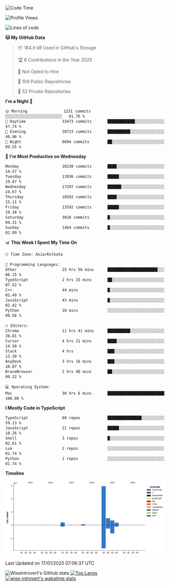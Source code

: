 <!--START_SECTION:waka-->
![Code Time](http://img.shields.io/badge/Code%20Time-2%2C129%20hrs%2042%20mins-blue)

![Profile Views](http://img.shields.io/badge/Profile%20Views-0-blue)

![Lines of code](https://img.shields.io/badge/From%20Hello%20World%20I%27ve%20Written-42.6%20million%20lines%20of%20code-blue)

**🐱 My GitHub Data** 

> 📦 184.9 kB Used in GitHub's Storage 
 > 
> 🏆 6 Contributions in the Year 2025
 > 
> 🚫 Not Opted to Hire
 > 
> 📜 109 Public Repositories 
 > 
> 🔑 52 Private Repositories 
 > 
**I'm a Night 🦉** 

```text
🌞 Morning                1231 commits        ░░░░░░░░░░░░░░░░░░░░░░░░░   01.76 % 
🌆 Daytime                33473 commits       ████████████░░░░░░░░░░░░░   47.74 % 
🌃 Evening                28723 commits       ██████████░░░░░░░░░░░░░░░   40.96 % 
🌙 Night                  6694 commits        ██░░░░░░░░░░░░░░░░░░░░░░░   09.55 % 
```
📅 **I'm Most Productive on Wednesday** 

```text
Monday                   10220 commits       ████░░░░░░░░░░░░░░░░░░░░░   14.57 % 
Tuesday                  13936 commits       █████░░░░░░░░░░░░░░░░░░░░   19.87 % 
Wednesday                17297 commits       ██████░░░░░░░░░░░░░░░░░░░   24.67 % 
Thursday                 10592 commits       ████░░░░░░░░░░░░░░░░░░░░░   15.11 % 
Friday                   13592 commits       █████░░░░░░░░░░░░░░░░░░░░   19.38 % 
Saturday                 3020 commits        █░░░░░░░░░░░░░░░░░░░░░░░░   04.31 % 
Sunday                   1464 commits        █░░░░░░░░░░░░░░░░░░░░░░░░   02.09 % 
```


📊 **This Week I Spent My Time On** 

```text
🕑︎ Time Zone: Asia/Kolkata

💬 Programming Languages: 
Other                    25 hrs 56 mins      ██████████████████████░░░   86.15 % 
TypeScript               2 hrs 15 mins       ██░░░░░░░░░░░░░░░░░░░░░░░   07.52 % 
C++                      44 mins             █░░░░░░░░░░░░░░░░░░░░░░░░   02.49 % 
JavaScript               43 mins             █░░░░░░░░░░░░░░░░░░░░░░░░   02.42 % 
Python                   10 mins             ░░░░░░░░░░░░░░░░░░░░░░░░░   00.56 % 

🔥 Editors: 
Chrome                   11 hrs 41 mins      ██████████░░░░░░░░░░░░░░░   38.81 % 
Cursor                   4 hrs 21 mins       ████░░░░░░░░░░░░░░░░░░░░░   14.50 % 
Slack                    4 hrs               ███░░░░░░░░░░░░░░░░░░░░░░   13.30 % 
AnyDesk                  3 hrs 16 mins       ███░░░░░░░░░░░░░░░░░░░░░░   10.87 % 
BraveBrowser             2 hrs 48 mins       ██░░░░░░░░░░░░░░░░░░░░░░░   09.32 % 

💻 Operating System: 
Mac                      30 hrs 6 mins       █████████████████████████   100.00 % 
```

**I Mostly Code in TypeScript** 

```text
TypeScript               68 repos            ███████████████░░░░░░░░░░   59.13 % 
JavaScript               21 repos            █████░░░░░░░░░░░░░░░░░░░░   18.26 % 
Shell                    3 repos             █░░░░░░░░░░░░░░░░░░░░░░░░   02.61 % 
Lua                      2 repos             ░░░░░░░░░░░░░░░░░░░░░░░░░   01.74 % 
Python                   2 repos             ░░░░░░░░░░░░░░░░░░░░░░░░░   01.74 % 
```



**Timeline**

![Lines of Code chart](https://raw.githubusercontent.com/wise-introvert/wise-introvert/master/assets/bar_graph.png)


 Last Updated on 17/01/2025 07:06:37 UTC
<!--END_SECTION:waka-->

![WiseIntrovert's GitHub stats](https://github-readme-stats.vercel.app/api?username=wise-introvert&count_private=true&show_icons=true)
[![Top Langs](https://github-readme-stats.vercel.app/api/top-langs/?username=wise-introvert&langs_count=10)](https://github.com/anuraghazra/github-readme-stats)
[![wise-introvert's wakatime stats](https://github-readme-stats.vercel.app/api/wakatime?username=wiseintrovert)](https://github.com/anuraghazra/github-readme-stats)
